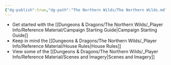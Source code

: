 ```yaml
---
{"dg-publish":true,"dg-path":"The Northern Wilds/The Northern Wilds.md","dg-permalink":"northern-wilds","permalink":"/northern-wilds/","title":"Main","pinned":true,"tags":["DG"]}
---
```



- Get started with the [[Dungeons & Dragons/The Northern Wilds/_Player Info/Reference Material/Campaign Starting Guide\|Campaign Starting Guide]]
- Keep in mind the [[Dungeons & Dragons/The Northern Wilds/_Player Info/Reference Material/House Rules\|House Rules]]
- View some of the [[Dungeons & Dragons/The Northern Wilds/_Player Info/Reference Material/Scenes and Imagery\|Scenes and Imagery]]